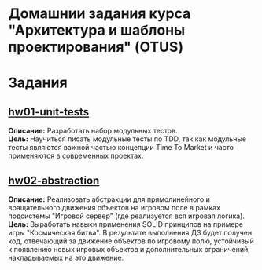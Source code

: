 # Домашнии задания курса "Архитектура и шаблоны проектирования" (OTUS)

# Задания

## [hw01-unit-tests](./hw01-unit-tests)
**Описание:** Разработать набор модульных тестов. <br/>
**Цель:** Научиться писать модульные тесты по TDD, так как модульные тесты являются важной частью концепции Time To Market и часто применяются в современных проектах.

## [hw02-abstraction](./hw02-abstraction)
**Описание:** Реализовать абстракции для прямолинейного и вращательного движения объектов на игровом поле в рамках подсистемы "Игровой сервер" (где реализуется вся игровая логика). <br/>
**Цель:** Выработать навыки применения SOLID принципов на примере игры "Космическая битва". В результате выполнения ДЗ будет получен код, отвечающий за движение объектов по игровому полю, устойчивый к появлению новых игровых объектов и дополнительных ограничений, накладываемых на это движение.
